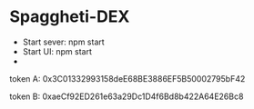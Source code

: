 # Spaggheti-DEX

- Start sever: npm start
- Start UI: npm start
- 
token A: 0x3C01332993158deE68BE3886EF5B50002795bF42

token B: 0xaeCf92ED261e63a29Dc1D4f6Bd8b422A64E26Bc8
